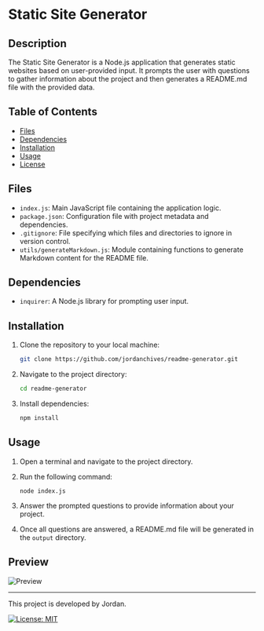 # Static Site Generator

## Description

The Static Site Generator is a Node.js application that generates static websites based on user-provided input. It prompts the user with questions to gather information about the project and then generates a README.md file with the provided data.

## Table of Contents

- [Files](#files)
- [Dependencies](#dependencies)
- [Installation](#installation)
- [Usage](#usage)
- [License](#license)

## Files

- `index.js`: Main JavaScript file containing the application logic.
- `package.json`: Configuration file with project metadata and dependencies.
- `.gitignore`: File specifying which files and directories to ignore in version control.
- `utils/generateMarkdown.js`: Module containing functions to generate Markdown content for the README file.

## Dependencies

- `inquirer`: A Node.js library for prompting user input.

## Installation

1. Clone the repository to your local machine:

    ```bash
    git clone https://github.com/jordanchives/readme-generator.git
    ```

2. Navigate to the project directory:

    ```bash
    cd readme-generator
    ```

3. Install dependencies:

    ```bash
    npm install
    ```

## Usage

1. Open a terminal and navigate to the project directory.

2. Run the following command:
    ```
    node index.js
    ```
3. Answer the prompted questions to provide information about your project.

4. Once all questions are answered, a README.md file will be generated in the `output` directory.

## Preview

![Preview](./assets/weather-demo.gif)

---

This project is developed by Jordan.

[![License: MIT](https://img.shields.io/badge/License-MIT-yellow.svg)](LICENSE)
